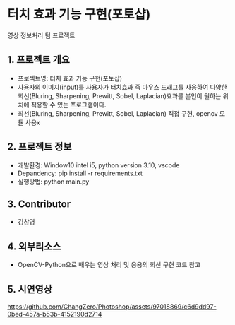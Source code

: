 # 터치 효과 기능 구현(포토샵)
영상 정보처리 텀 프로젝트
## 1. 프로젝트 개요
- 프로젝트명: 터치 효과 기능 구현(포토샵)
- 사용자의 이미지(input)를 사용자가 터치효과 즉 마우스 드래그를 사용하여 
다양한 회선(Bluring, Sharpening, Prewitt, Sobel, Laplacian)효과를 본인이 원하는 위치에 적용할 수 있는 프로그램이다.
- 회선(Bluring, Sharpening, Prewitt, Sobel, Laplacian) 직접 구현, opencv 모듈 사용x


## 2. 프로젝트 정보
- 개발환경: Window10 intel i5, python version 3.10, vscode
- Depandency: pip install -r requirements.txt
- 실행방법: python main.py

## 3. Contributor
- 김창영

## 4. 외부리소스
- OpenCV-Python으로 배우는 영상 처리 및 응용의 회선 구현 코드 참고

## 5. 시연영상
https://github.com/ChangZero/Photoshop/assets/97018869/c6d9dd97-0bed-457a-b53b-4152190d2714

